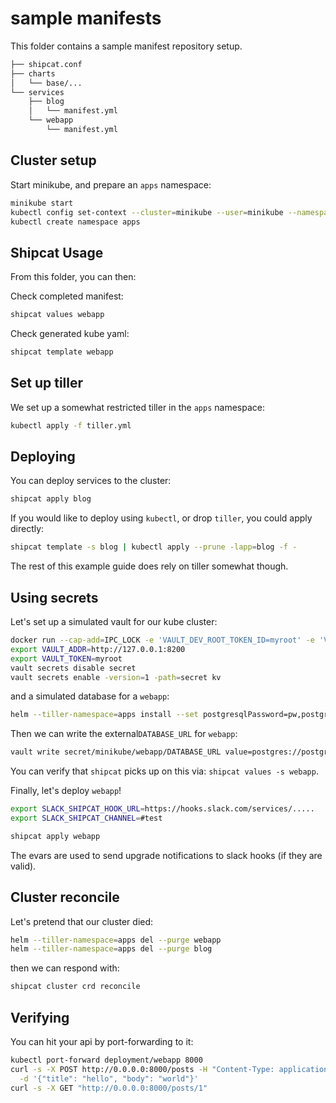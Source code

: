 # sample manifests

This folder contains a sample manifest repository setup.

```sh
├── shipcat.conf
├── charts
│   └── base/...
└── services
    ├── blog
    │   └── manifest.yml
    └── webapp
        └── manifest.yml
```

## Cluster setup
Start minikube, and prepare an `apps` namespace:

```sh
minikube start
kubectl config set-context --cluster=minikube --user=minikube --namespace=apps minikube
kubectl create namespace apps
```

## Shipcat Usage
From this folder, you can then:

Check completed manifest:

```sh
shipcat values webapp
```

Check generated kube yaml:

```sh
shipcat template webapp
```
## Set up tiller
We set up a somewhat restricted tiller in the `apps` namespace:

```sh
kubectl apply -f tiller.yml
```

## Deploying
You can deploy services to the cluster:

```sh
shipcat apply blog
```

If you would like to deploy using `kubectl`, or drop `tiller`, you could apply directly:

```sh
shipcat template -s blog | kubectl apply --prune -lapp=blog -f -
```

The rest of this example guide does rely on tiller somewhat though.


## Using secrets
Let's set up a simulated vault for our kube cluster:

```sh
docker run --cap-add=IPC_LOCK -e 'VAULT_DEV_ROOT_TOKEN_ID=myroot' -e 'VAULT_DEV_LISTEN_ADDRESS=0.0.0.0:8200' -p 8200:8200 -d --rm --name vault vault:0.11.3
export VAULT_ADDR=http://127.0.0.1:8200
export VAULT_TOKEN=myroot
vault secrets disable secret
vault secrets enable -version=1 -path=secret kv
```

and a simulated database for a `webapp`:

```sh
helm --tiller-namespace=apps install --set postgresqlPassword=pw,postgresqlDatabase=webapp -n=webapp-pg stable/postgresql
```

Then we can write the external`DATABASE_URL` for `webapp`:

```sh
vault write secret/minikube/webapp/DATABASE_URL value=postgres://postgres:pw@webapp-pg-postgresql.apps/webapp
```

You can verify that `shipcat` picks up on this via: `shipcat values -s webapp`.

Finally, let's deploy `webapp`!

```sh
export SLACK_SHIPCAT_HOOK_URL=https://hooks.slack.com/services/.....
export SLACK_SHIPCAT_CHANNEL=#test

shipcat apply webapp
```

The evars are used to send upgrade notifications to slack hooks (if they are valid).

## Cluster reconcile
Let's pretend that our cluster died:

```sh
helm --tiller-namespace=apps del --purge webapp
helm --tiller-namespace=apps del --purge blog
```

then we can respond with:

```sh
shipcat cluster crd reconcile
```

## Verifying
You can hit your api by port-forwarding to it:

```sh
kubectl port-forward deployment/webapp 8000
curl -s -X POST http://0.0.0.0:8000/posts -H "Content-Type: application/json" \
  -d '{"title": "hello", "body": "world"}'
curl -s -X GET "http://0.0.0.0:8000/posts/1"
```
